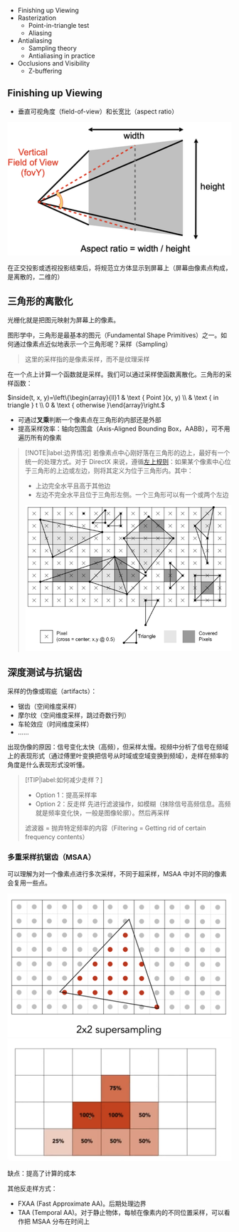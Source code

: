 - Finishing up Viewing
- Rasterization
  - Point-in-triangle test
  - Aliasing
- Antialiasing
  - Sampling theory
  - Antialiasing in practice
- Occlusions and Visibility
  - Z-buffering

## Finishing up Viewing

- 垂直可视角度（field-of-view）和长宽比（aspect ratio）

![](_images/0405-01.png ':class=resizedImage')

在正交投影或透视投影结束后，将规范立方体显示到屏幕上（屏幕由像素点构成，是离散的，二维的）

## 三角形的离散化

光栅化就是把图元映射为屏幕上的像素。

图形学中，三角形是最基本的图元（Fundamental Shape Primitives）之一。如何通过像素点近似地表示一个三角形呢？采样（Sampling）

> 这里的采样指的是像素采样，而不是纹理采样

在一个点上计算一个函数就是采样。我们可以通过采样使函数离散化。三角形的采样函数：

$inside(t, x, y)=\left\{\begin{array}{ll}1 & \text { Point }(x, y) \\ & \text { in triangle } t \\ 0 & \text { otherwise }\end{array}\right.$

- 可通过**叉乘**判断一个像素点在三角形的内部还是外部
- 提高采样效率：轴向包围盒（Axis-Aligned Bounding Box，AABB），可不用遍历所有的像素

> [!NOTE|label:边界情况]
> 若像素点中心刚好落在三角形的边上，最好有一个统一的处理方式。对于 DirectX 来说，遵循[左上规则](https://docs.microsoft.com/en-us/windows/win32/direct3d11/d3d10-graphics-programming-guide-rasterizer-stage-rules#triangle-rasterization-rules-without-multisampling)：如果某个像素中心位于三角形的上边或左边，则将其定义为位于三角形内。其中：
> - 上边完全水平且高于其他边
> - 左边不完全水平且位于三角形左侧。一个三角形可以有一个或两个左边
> 
> ![](_images/0405-04.png ':class=resizedImage')

## 深度测试与抗锯齿

采样的伪像或瑕疵（artifacts）：
- 锯齿（空间维度采样）
- 摩尔纹（空间维度采样，跳过奇数行列）
- 车轮效应（时间维度采样）
- ……

出现伪像的原因：信号变化太快（高频），但采样太慢。视频中分析了信号在频域上的表现形式（通过傅里叶变换把信号从时域或空域变换到频域），走样在频率的角度是什么表现形式没听懂。

> [!TIP|label:如何减少走样？]
> - Option 1：提高采样率
> - Option 2：反走样
>   先进行滤波操作，如模糊（抹除信号高频信息。高频就是频率变化快，一般是图像轮廓）。然后再采样
> 
> 滤波器 = 抛弃特定频率的内容（Filtering = Getting rid of certain frequency contents）



### 多重采样抗锯齿（MSAA）

可以理解为对一个像素点进行多次采样，不同于超采样，MSAA 中对不同的像素会复用一些点。

![](_images/0405-02.png ':class=resizedImage')
![](_images/0405-03.png ':class=resizedImage')

缺点：提高了计算的成本

其他反走样方式：
- FXAA (Fast Approximate AA)。后期处理边界
- TAA (Temporal AA)。对于静止物体，每帧在像素内的不同位置采样，可以看作把 MSAA 分布在时间上